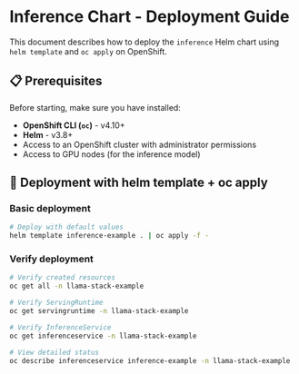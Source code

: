 # Inference Chart - Deployment Guide

This document describes how to deploy the `inference` Helm chart using `helm template` and `oc apply` on OpenShift.

## 📋 Prerequisites

Before starting, make sure you have installed:

- **OpenShift CLI (`oc`)** - v4.10+
- **Helm** - v3.8+
- Access to an OpenShift cluster with administrator permissions
- Access to GPU nodes (for the inference model)

## 🚀 Deployment with helm template + oc apply

### Basic deployment

```bash
# Deploy with default values
helm template inference-example . | oc apply -f -
```

### Verify deployment

```bash
# Verify created resources
oc get all -n llama-stack-example

# Verify ServingRuntime
oc get servingruntime -n llama-stack-example

# Verify InferenceService
oc get inferenceservice -n llama-stack-example

# View detailed status
oc describe inferenceservice inference-example -n llama-stack-example
```

